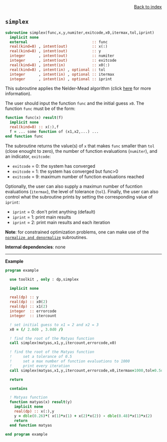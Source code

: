 
<span style="text-align:right;display:block;">
<a href="https://borjapetit.github.io/fortran_toolkit/">Back to index</a>
</span>

## ```simplex```

```fortran
subroutine simplex(func,x,y,numiter,exitcode,x0,itermax,tol,iprint)
  implicit none
  external                             :: func    
  real(kind=8) , intent(out)           :: x(:)    
  real(kind=8) , intent(out)           :: y       
  integer      , intent(out)           :: numiter   
  integer      , intent(out)           :: exitcode 
  real(kind=8) , intent(in)            :: x0(:)
  real(kind=8) , intent(in) , optional :: tol  
  integer      , intent(in) , optional :: itermax 
  integer      , intent(in) , optional :: iprint  
```

This subroutine applies the Nelder-Mead algorithm (click [here](https://en.wikipedia.org/wiki/Nelder–Mead_method) for more information).

The user should input the function ```func``` and the initial guess ```x0```. The function ```func``` must be of the form:

```fortran
function func(x) result(f)
  implicit none
  real(kind=8) :: x(:),f
  f = ... some function of (x1,x2,...) ...
end function func
```

The subroutine returns the value(s) of ```x``` that makes ```func``` smaller than ```tol``` (close enought to zero), the number of function evaluations (```numiter```), and an indicator, ```exitcode```:
- ```exitcode``` = 0: the system has converged
- ```exitcode``` = 1: the system has converged but func>0
- ```exitcode``` = 9: maximum number of function evaluations reached

Optionally, the user can also supply a maximun number of fucntion evaluations (```itermax```), the level of tolerance (```tol```). Finally, the user can also control what the subroutine prints by setting the corresponding value of ```iprint```:
- ```iprint``` = 0: don't print anything (default)
- ```iprint``` = 1: print main results
- ```iprint``` = 2: print main results and each iteration

**Note**: for constrained optimization problems, one can make use of the [```normalize and denormalize```](normalize.md) subroutines.

**Internal dependencies**: none

---

**Example**

```fortran
program example

  use toolkit , only : dp,simplex

  implicit none

  real(dp) :: y
  real(dp) :: x0(2)
  real(dp) :: x1(2)
  integer  :: errorcode
  integer  :: itercount

  ! set initial guess to x1 = 2 and x2 = 3
  x0 = (/ 2.0d0 , 3.0d0 /)

  ! find the root of the Matyas function
  call simplex(matyas,x1,y,itercount,errorcode,x0)

  ! find the root of the Matyas function
  !     set a tolerance of 0.5
  !     set a max number of function evaluations to 1000
  !     print every iteration
  call simplex(matyas,x1,y,itercount,errorcode,x0,itermax=1000,tol=0.5d0,iprint=1)

  return

  contains

  ! Matyas function
  function matyas(x) result(y)
    implicit none
    real(dp) :: x(:),y
    y = dble(0.26)*( x(1)*x(1) + x(2)*x(2)) - dble(0.48)*x(1)*x(2)
    return
  end function matyas

end program example
```
